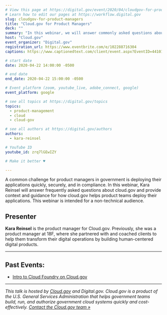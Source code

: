 ```yaml
---
# View this page at https://digital.gov/event/2020/04/cloudgov-for-product-managers
# Learn how to edit our pages at https://workflow.digital.gov
slug: cloudgov-for-product-managers
title: "Cloud.gov for Product Managers"
deck: ""
summary: "In this webinar, we will answer commonly asked questions about cloud.gov and explain how using cloud.gov enables development teams to deploy applications quickly and securely."
host: "Cloud.gov"
event_organizer: "Digital.gov"
registration_url: https://www.eventbrite.com/e/102288716304
captions: https://www.captionedtext.com/client/event.aspx?EventID=4410157&CustomerID=321

# start date
date: 2020-04-22 14:00:00 -0500

# end date
end_date: 2020-04-22 15:00:00 -0500

# Event platform (zoom, youtube_live, adobe_connect, google)
event_platform: google

# see all topics at https://digital.gov/topics
topics: 
  - product-management
  - cloud
  - cloud-gov

# see all authors at https://digital.gov/authors
authors:
  - kara-reinsel

# YouTube ID
youtube_id: zrq7lGEwIZY

# Make it better ♥

---
```


A common challenge for product managers in government is deploying their applications quickly, securely, and in compliance. In this webinar, Kara Reinsel will answer frequently asked questions about cloud.gov and provide context and guidance for how cloud.gov helps product teams deploy their applications. This webinar is intended for a non-technical audience.

## Presenter

**Kara Reinsel** is the product manager for Cloud.gov. Previously, she was a product manager at 18F, where she partnered with and coached clients to help them transform their digital operations by building human-centered digital products.

---

## Past Events:

 - [Intro to Cloud Foundry on Cloud.gov](https://digital.gov/event/2020/03/31/intro-cloud-foundry-on-cloudgov/)

---

*This talk is hosted by [Cloud.gov](https://cloud.gov/) and Digital.gov. Cloud.gov is a product of the U.S. General Services Administration that helps government teams build, run, and authorize government cloud systems quickly and cost-effectively. [Contact the Cloud.gov team »](https://cloud.gov/docs/help/)*

